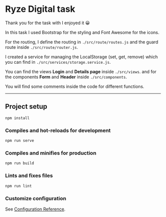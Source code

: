 # Ryze Digital task

Thank you for the task with I enjoyed it 😀

In this task I used Bootstrap for the styling and Font Awesome for the icons.

For the routing, I define the routing in `./src/route/routes.js` and the guard route inside `./src/route/router.js`.

I created a service for managing the LocalStorage (set, get, remove) which you can find in `./src/services/storage.service.js`.

You can find the views **Login** and **Details page** inside `./src/views`. and for the components **Form** and **Header** inside `./src/components`.

You will find some comments inside the code for different functions.

---
## Project setup
```
npm install
```

### Compiles and hot-reloads for development
```
npm run serve
```

### Compiles and minifies for production
```
npm run build
```

### Lints and fixes files
```
npm run lint
```

### Customize configuration
See [Configuration Reference](https://cli.vuejs.org/config/).
